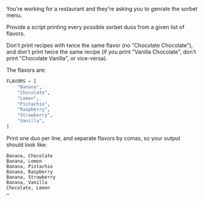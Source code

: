 You're working for a restaurant and they're asking you to genrate the sorbet menu.


Provide a script printing every possible sorbet duos from a given list
of flavors.

Don't print recipes with twice the same flavor (no "Chocolate
Chocolate"), and don't print twice the same recipe (if you print
"Vanilla Chocolate", don't print "Chocolate Vanilla", or vice-versa).

The flavors are:

```python
FLAVORS = [
    "Banana",
    "Chocolate",
    "Lemon",
    "Pistachio",
    "Raspberry",
    "Strawberry",
    "Vanilla",
]
```

Print one duo per line, and separate flavors by comas, so your output
should look like:

```text
Banana, Chocolate
Banana, Lemon
Banana, Pistachio
Banana, Raspberry
Banana, Strawberry
Banana, Vanilla
Chocolate, Lemon
…
```

